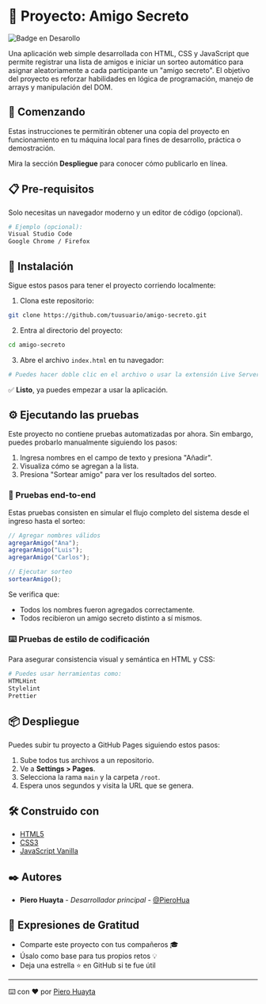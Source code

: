 
# 🎁 Proyecto: Amigo Secreto

![Badge en Desarollo](https://img.shields.io/badge/STATUS-EN%20TERMINADO-green)

Una aplicación web simple desarrollada con HTML, CSS y JavaScript que permite registrar una lista de amigos e iniciar un sorteo automático para asignar aleatoriamente a cada participante un "amigo secreto". El objetivo del proyecto es reforzar habilidades en lógica de programación, manejo de arrays y manipulación del DOM.

## 🚀 Comenzando

Estas instrucciones te permitirán obtener una copia del proyecto en funcionamiento en tu máquina local para fines de desarrollo, práctica o demostración.

Mira la sección **Despliegue** para conocer cómo publicarlo en línea.

## 📋 Pre-requisitos

Solo necesitas un navegador moderno y un editor de código (opcional).

```bash
# Ejemplo (opcional):
Visual Studio Code
Google Chrome / Firefox
```

## 🔧 Instalación

Sigue estos pasos para tener el proyecto corriendo localmente:

1. Clona este repositorio:

```bash
git clone https://github.com/tuusuario/amigo-secreto.git
```

2. Entra al directorio del proyecto:

```bash
cd amigo-secreto
```

3. Abre el archivo `index.html` en tu navegador:

```bash
# Puedes hacer doble clic en el archivo o usar la extensión Live Server en VSCode
```

✅ **Listo**, ya puedes empezar a usar la aplicación.

## ⚙️ Ejecutando las pruebas

Este proyecto no contiene pruebas automatizadas por ahora. Sin embargo, puedes probarlo manualmente siguiendo los pasos:

1. Ingresa nombres en el campo de texto y presiona "Añadir".
2. Visualiza cómo se agregan a la lista.
3. Presiona "Sortear amigo" para ver los resultados del sorteo.

### 🔩 Pruebas end-to-end

Estas pruebas consisten en simular el flujo completo del sistema desde el ingreso hasta el sorteo:

```js
// Agregar nombres válidos
agregarAmigo("Ana");
agregarAmigo("Luis");
agregarAmigo("Carlos");

// Ejecutar sorteo
sortearAmigo();
```

Se verifica que:
- Todos los nombres fueron agregados correctamente.
- Todos recibieron un amigo secreto distinto a sí mismos.

### ⌨️ Pruebas de estilo de codificación

Para asegurar consistencia visual y semántica en HTML y CSS:

```bash
# Puedes usar herramientas como:
HTMLHint
Stylelint
Prettier
```

## 📦 Despliegue

Puedes subir tu proyecto a GitHub Pages siguiendo estos pasos:

1. Sube todos tus archivos a un repositorio.
2. Ve a **Settings > Pages**.
3. Selecciona la rama `main` y la carpeta `/root`.
4. Espera unos segundos y visita la URL que se genera.

## 🛠️ Construido con

- [HTML5](https://developer.mozilla.org/es/docs/Web/HTML)
- [CSS3](https://developer.mozilla.org/es/docs/Web/CSS)
- [JavaScript Vanilla](https://developer.mozilla.org/es/docs/Web/JavaScript)


## ✒️ Autores

- **Piero Huayta** - *Desarrollador principal* - [@PieroHua](https://github.com/PieroHua)

## 🎁 Expresiones de Gratitud

- Comparte este proyecto con tus compañeros 🎓
- Úsalo como base para tus propios retos 💡
- Deja una estrella ⭐ en GitHub si te fue útil

---

⌨️ con ❤️ por [Piero Huayta](https://github.com/@PieroHua)

